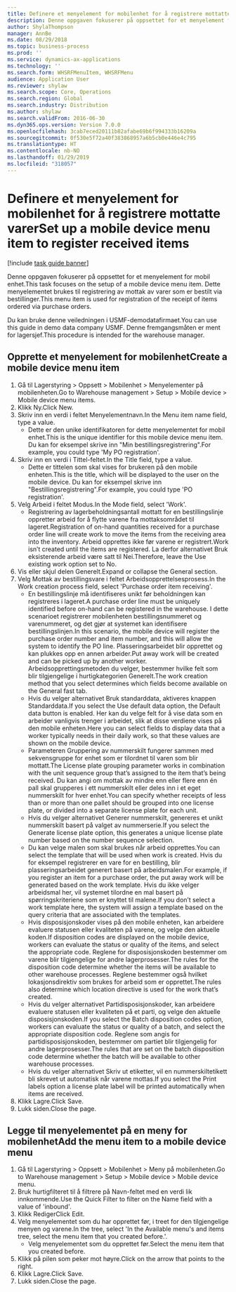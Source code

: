 ```yaml
---
title: Definere et menyelement for mobilenhet for å registrere mottatte varer
description: Denne oppgaven fokuserer på oppsettet for et menyelement for mobil enhet.
author: ShylaThompson
manager: AnnBe
ms.date: 08/29/2018
ms.topic: business-process
ms.prod: ''
ms.service: dynamics-ax-applications
ms.technology: ''
ms.search.form: WHSRFMenuItem, WHSRFMenu
audience: Application User
ms.reviewer: shylaw
ms.search.scope: Core, Operations
ms.search.region: Global
ms.search.industry: Distribution
ms.author: shylaw
ms.search.validFrom: 2016-06-30
ms.dyn365.ops.version: Version 7.0.0
ms.openlocfilehash: 3cab7eced20111b82afabe69b6f994333b16209a
ms.sourcegitcommit: 0f530e5f72a40f383868957a6b5cb0e446e4c795
ms.translationtype: HT
ms.contentlocale: nb-NO
ms.lasthandoff: 01/29/2019
ms.locfileid: "318057"
---
```

# <a name="set-up-a-mobile-device-menu-item-to-register-received-items"></a><span data-ttu-id="693e6-103">Definere et menyelement for mobilenhet for å registrere mottatte varer</span><span class="sxs-lookup"><span data-stu-id="693e6-103">Set up a mobile device menu item to register received items</span></span>

[!include [task guide banner](../../includes/task-guide-banner.md)]

<span data-ttu-id="693e6-104">Denne oppgaven fokuserer på oppsettet for et menyelement for mobil enhet.</span><span class="sxs-lookup"><span data-stu-id="693e6-104">This task focuses on the setup of a mobile device menu item.</span></span> <span data-ttu-id="693e6-105">Dette menyelementet brukes til registrering av mottak av varer som er bestilt via bestillinger.</span><span class="sxs-lookup"><span data-stu-id="693e6-105">This menu item is used for registration of the receipt of items ordered via purchase orders.</span></span> 

<span data-ttu-id="693e6-106">Du kan bruke denne veiledningen i USMF-demodatafirmaet.</span><span class="sxs-lookup"><span data-stu-id="693e6-106">You can use this guide in demo data company USMF.</span></span> <span data-ttu-id="693e6-107">Denne fremgangsmåten er ment for lagersjef.</span><span class="sxs-lookup"><span data-stu-id="693e6-107">This procedure is intended for the warehouse manager.</span></span>


## <a name="create-a-mobile-device-menu-item"></a><span data-ttu-id="693e6-108">Opprette et menyelement for mobilenhet</span><span class="sxs-lookup"><span data-stu-id="693e6-108">Create a mobile device menu item</span></span>
1. <span data-ttu-id="693e6-109">Gå til Lagerstyring > Oppsett > Mobilenhet > Menyelementer på mobilenheten.</span><span class="sxs-lookup"><span data-stu-id="693e6-109">Go to Warehouse management > Setup > Mobile device > Mobile device menu items.</span></span>
2. <span data-ttu-id="693e6-110">Klikk Ny.</span><span class="sxs-lookup"><span data-stu-id="693e6-110">Click New.</span></span>
3. <span data-ttu-id="693e6-111">Skriv inn en verdi i feltet Menyelementnavn.</span><span class="sxs-lookup"><span data-stu-id="693e6-111">In the Menu item name field, type a value.</span></span>
    * <span data-ttu-id="693e6-112">Dette er den unike identifikatoren for dette menyelementet for mobil enhet.</span><span class="sxs-lookup"><span data-stu-id="693e6-112">This is the unique identifier for this mobile device menu item.</span></span> <span data-ttu-id="693e6-113">Du kan for eksempel skrive inn "Min bestillingsregistrering".</span><span class="sxs-lookup"><span data-stu-id="693e6-113">For example, you could type 'My PO registration'.</span></span>  
4. <span data-ttu-id="693e6-114">Skriv inn en verdi i Tittel-feltet.</span><span class="sxs-lookup"><span data-stu-id="693e6-114">In the Title field, type a value.</span></span>
    * <span data-ttu-id="693e6-115">Dette er tittelen som skal vises for brukeren på den mobile enheten.</span><span class="sxs-lookup"><span data-stu-id="693e6-115">This is the title, which will be displayed to the user on the mobile device.</span></span> <span data-ttu-id="693e6-116">Du kan for eksempel skrive inn "Bestillingsregistrering".</span><span class="sxs-lookup"><span data-stu-id="693e6-116">For example, you could type 'PO registration'.</span></span>  
5. <span data-ttu-id="693e6-117">Velg Arbeid i feltet Modus.</span><span class="sxs-lookup"><span data-stu-id="693e6-117">In the Mode field, select 'Work'.</span></span>
    * <span data-ttu-id="693e6-118">Registrering av lagerbeholdningsantall mottatt for en bestillingslinje oppretter arbeid for å flytte varene fra mottaksområdet til lageret.</span><span class="sxs-lookup"><span data-stu-id="693e6-118">Registration of on-hand quantities received for a purchase order line will create work to move the items from the receiving area into the inventory.</span></span> <span data-ttu-id="693e6-119">Arbeid opprettes ikke før varene er registrert.</span><span class="sxs-lookup"><span data-stu-id="693e6-119">Work isn’t created until the items are registered.</span></span>  <span data-ttu-id="693e6-120">La derfor alternativet Bruk eksisterende arbeid være satt til Nei.</span><span class="sxs-lookup"><span data-stu-id="693e6-120">Therefore, leave the Use existing work option set to No.</span></span>  
6. <span data-ttu-id="693e6-121">Vis eller skjul delen Generelt.</span><span class="sxs-lookup"><span data-stu-id="693e6-121">Expand or collapse the General section.</span></span>
7. <span data-ttu-id="693e6-122">Velg Mottak av bestillingsvare i feltet Arbeidsopprettelsesprosess.</span><span class="sxs-lookup"><span data-stu-id="693e6-122">In the Work creation process field, select 'Purchase order item receiving'.</span></span>
    * <span data-ttu-id="693e6-123">En bestillingslinje må identifiseres unikt før beholdningen kan registreres i lageret.</span><span class="sxs-lookup"><span data-stu-id="693e6-123">A purchase order line must be uniquely identified before on-hand can be registered in the warehouse.</span></span> <span data-ttu-id="693e6-124">I dette scenarioet registrerer mobilenheten bestillingsnummeret og varenummeret, og det gjør at systemet kan identifisere bestillingslinjen.</span><span class="sxs-lookup"><span data-stu-id="693e6-124">In this scenario, the mobile device will register the purchase order number and item number, and this will allow the system to identify the PO line.</span></span> <span data-ttu-id="693e6-125">Plasseringsarbeidet blir opprettet og kan plukkes opp en annen arbeider.</span><span class="sxs-lookup"><span data-stu-id="693e6-125">Put away work will be created and can be picked up by another worker.</span></span>    <span data-ttu-id="693e6-126">Arbeidsopprettingsmetoden du velger, bestemmer hvilke felt som blir tilgjengelige i hurtigkategorien Generelt.</span><span class="sxs-lookup"><span data-stu-id="693e6-126">The work creation method that you select determines which fields become available on the General fast tab.</span></span>  
    * <span data-ttu-id="693e6-127">Hvis du velger alternativet Bruk standarddata, aktiveres knappen Standarddata.</span><span class="sxs-lookup"><span data-stu-id="693e6-127">If you select the Use default data option, the Default data button is enabled.</span></span> <span data-ttu-id="693e6-128">Her kan du velge felt for å vise data som en arbeider vanligvis trenger i arbeidet, slik at disse verdiene vises på den mobile enheten.</span><span class="sxs-lookup"><span data-stu-id="693e6-128">Here you can select fields to display data that a worker typically needs in their daily work, so that these values are shown on the mobile device.</span></span>  
    * <span data-ttu-id="693e6-129">Parameteren Gruppering av nummerskilt fungerer sammen med sekvensgruppe for enhet som er tilordnet til varen som blir mottatt.</span><span class="sxs-lookup"><span data-stu-id="693e6-129">The License plate grouping parameter  works in combination with the unit sequence group that’s assigned to the item that’s being received.</span></span> <span data-ttu-id="693e6-130">Du kan angi om mottak av mindre enn eller flere enn én pall skal grupperes i ett nummerskilt eller deles inn i et eget nummerskilt for hver enhet.</span><span class="sxs-lookup"><span data-stu-id="693e6-130">You can specify whether receipts of less than or more than one pallet should be grouped into one license plate, or divided into a separate license plate for each unit.</span></span>  
    * <span data-ttu-id="693e6-131">Hvis du velger alternativet Generer nummerskilt, genereres et unikt nummerskilt basert på valget av nummerserie.</span><span class="sxs-lookup"><span data-stu-id="693e6-131">If you select the Generate license plate  option, this generates a unique license plate number based on the number sequence selection.</span></span>   
    * <span data-ttu-id="693e6-132">Du kan velge malen som skal brukes når arbeid opprettes.</span><span class="sxs-lookup"><span data-stu-id="693e6-132">You can select the template that will be used when work is created.</span></span> <span data-ttu-id="693e6-133">Hvis du for eksempel registrerer en vare for en bestilling, blir plasseringsarbeidet generert basert på arbeidsmalen.</span><span class="sxs-lookup"><span data-stu-id="693e6-133">For example, if you register an item for a purchase order, the put away work will be generated based on the work template.</span></span> <span data-ttu-id="693e6-134">Hvis du ikke velger arbeidsmal her, vil systemet tilordne en mal basert på spørringskriteriene som er knyttet til malene.</span><span class="sxs-lookup"><span data-stu-id="693e6-134">If you don’t select a work template here, the system will assign a template based on the query criteria that are associated with the templates.</span></span>  
    * <span data-ttu-id="693e6-135">Hvis disposisjonskoder vises på den mobile enheten, kan arbeidere evaluere statusen eller kvaliteten på varene, og velge den aktuelle koden.</span><span class="sxs-lookup"><span data-stu-id="693e6-135">If disposition codes are displayed on the mobile device, workers can evaluate the status or quality of the items, and select the appropriate code.</span></span> <span data-ttu-id="693e6-136">Reglene for disposisjonskoden bestemmer om varene blir tilgjengelige for andre lagerprosesser.</span><span class="sxs-lookup"><span data-stu-id="693e6-136">The rules for  the disposition code determine whether the items will be available to other warehouse processes.</span></span> <span data-ttu-id="693e6-137">Reglene bestemmer også hvilket lokasjonsdirektiv som brukes for arbeid som er opprettet.</span><span class="sxs-lookup"><span data-stu-id="693e6-137">The rules also determine which location directive is used for the work that’s created.</span></span>   
    * <span data-ttu-id="693e6-138">Hvis du velger alternativet Partidisposisjonskoder, kan arbeidere evaluere statusen eller kvaliteten på et parti, og velge den aktuelle disposisjonskoden.</span><span class="sxs-lookup"><span data-stu-id="693e6-138">If you select the Batch disposition codes option, workers can evaluate the status or quality of a batch, and select the appropriate disposition code.</span></span>  <span data-ttu-id="693e6-139">Reglene som angis for partidisposisjonskoden, bestemmer om partiet blir tilgjengelig for andre lagerprosesser.</span><span class="sxs-lookup"><span data-stu-id="693e6-139">The rules that are set on the batch disposition code determine whether the batch will be available to other warehouse processes.</span></span>  
    * <span data-ttu-id="693e6-140">Hvis du velger alternativet Skriv ut etiketter, vil en nummerskiltetikett bli skrevet ut automatisk når varene mottas.</span><span class="sxs-lookup"><span data-stu-id="693e6-140">If you select the Print labels option a license plate label will be printed automatically when items are received.</span></span>  
8. <span data-ttu-id="693e6-141">Klikk Lagre.</span><span class="sxs-lookup"><span data-stu-id="693e6-141">Click Save.</span></span>
9. <span data-ttu-id="693e6-142">Lukk siden.</span><span class="sxs-lookup"><span data-stu-id="693e6-142">Close the page.</span></span>

## <a name="add-the-menu-item-to-a-mobile-device-menu"></a><span data-ttu-id="693e6-143">Legge til menyelementet på en meny for mobilenhet</span><span class="sxs-lookup"><span data-stu-id="693e6-143">Add the menu item to a mobile device menu</span></span>
1. <span data-ttu-id="693e6-144">Gå til Lagerstyring > Oppsett > Mobilenhet > Meny på mobilenheten.</span><span class="sxs-lookup"><span data-stu-id="693e6-144">Go to Warehouse management > Setup > Mobile device > Mobile device menu.</span></span>
2. <span data-ttu-id="693e6-145">Bruk hurtigfilteret til å filtrere på Navn-feltet med en verdi lik innkommende.</span><span class="sxs-lookup"><span data-stu-id="693e6-145">Use the Quick Filter to filter on the Name field with a value of 'inbound'.</span></span>
3. <span data-ttu-id="693e6-146">Klikk Rediger</span><span class="sxs-lookup"><span data-stu-id="693e6-146">Click Edit.</span></span>
4. <span data-ttu-id="693e6-147">Velg menyelementet som du har opprettet før, i treet for den tilgjengelige menyen og varene.</span><span class="sxs-lookup"><span data-stu-id="693e6-147">In the tree, select 'In the Available menu's and items tree, select the menu item that you created before.'.</span></span>
    * <span data-ttu-id="693e6-148">Velg menyelementet som du opprettet før.</span><span class="sxs-lookup"><span data-stu-id="693e6-148">Select the menu item that you created before.</span></span>  
5. <span data-ttu-id="693e6-149">Klikk på pilen som peker mot høyre.</span><span class="sxs-lookup"><span data-stu-id="693e6-149">Click on the arrow that points to the right.</span></span>
6. <span data-ttu-id="693e6-150">Klikk Lagre.</span><span class="sxs-lookup"><span data-stu-id="693e6-150">Click Save.</span></span>
7. <span data-ttu-id="693e6-151">Lukk siden.</span><span class="sxs-lookup"><span data-stu-id="693e6-151">Close the page.</span></span>

